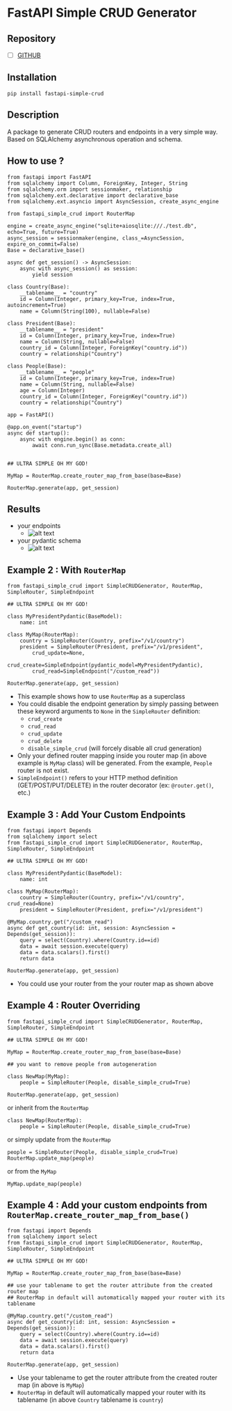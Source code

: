 # FastAPI Simple CRUD Generator

## Repository
- [ ] [GITHUB](https://github.com/Danangjoyoo/fastapi-simple-crud)

## Installation
```
pip install fastapi-simple-crud
```

## Description
A package to generate CRUD routers and endpoints in a very simple way. Based on SQLAlchemy asynchronous operation and schema.

## How to use ?
```
from fastapi import FastAPI
from sqlalchemy import Column, ForeignKey, Integer, String
from sqlalchemy.orm import sessionmaker, relationship
from sqlalchemy.ext.declarative import declarative_base
from sqlalchemy.ext.asyncio import AsyncSession, create_async_engine

from fastapi_simple_crud import RouterMap

engine = create_async_engine("sqlite+aiosqlite:///./test.db", echo=True, future=True)
async_session = sessionmaker(engine, class_=AsyncSession, expire_on_commit=False)
Base = declarative_base()

async def get_session() -> AsyncSession:
    async with async_session() as session:
        yield session

class Country(Base):
    __tablename__ = "country"
    id = Column(Integer, primary_key=True, index=True, autoincrement=True)
    name = Column(String(100), nullable=False)

class President(Base):
    __tablename__ = "president"
    id = Column(Integer, primary_key=True, index=True)
    name = Column(String, nullable=False)
    country_id = Column(Integer, ForeignKey("country.id"))
    country = relationship("Country")

class People(Base):
    __tablename__ = "people"
    id = Column(Integer, primary_key=True, index=True)
    name = Column(String, nullable=False)
    age = Column(Integer)
    country_id = Column(Integer, ForeignKey("country.id"))
    country = relationship("Country")

app = FastAPI()

@app.on_event("startup")
async def startup():
    async with engine.begin() as conn:
        await conn.run_sync(Base.metadata.create_all)


## ULTRA SIMPLE OH MY GOD!

MyMap = RouterMap.create_router_map_from_base(base=Base)

RouterMap.generate(app, get_session)
```

## Results
- your endpoints
    - ![alt text](images/endpoint_example1.png)
- your pydantic schema
    - ![alt text](images/schema_example1.png)



## Example 2 : With `RouterMap`
```
from fastapi_simple_crud import SimpleCRUDGenerator, RouterMap, SimpleRouter, SimpleEndpoint

## ULTRA SIMPLE OH MY GOD!

class MyPresidentPydantic(BaseModel):
    name: int

class MyMap(RouterMap):
    country = SimpleRouter(Country, prefix="/v1/country")
    president = SimpleRouter(President, prefix="/v1/president",
        crud_update=None,
        crud_create=SimpleEndpoint(pydantic_model=MyPresidentPydantic),
        crud_read=SimpleEndpoint("/custom_read"))

RouterMap.generate(app, get_session)
```
- This example shows how to use `RouterMap` as a superclass
- You could disable the endpoint generation by simply passing between these keyword arguments to `None` in the `SimpleRouter` definition:
  - `crud_create`
  - `crud_read`
  - `crud_update`
  - `crud_delete`
  - `disable_simple_crud` (will forcely disable all crud generation)
- Only your defined router mapping inside you router map (in above example is `MyMap` class) will be generated. From the example, `People` router is not exist.
- `SimpleEndpoint()` refers to your HTTP method definition (GET/POST/PUT/DELETE) in the router decorator (ex: `@router.get()`, etc.)

## Example 3 : Add Your Custom Endpoints
```
from fastapi import Depends
from sqlalchemy import select
from fastapi_simple_crud import SimpleCRUDGenerator, RouterMap, SimpleRouter, SimpleEndpoint

## ULTRA SIMPLE OH MY GOD!

class MyPresidentPydantic(BaseModel):
    name: int

class MyMap(RouterMap):
    country = SimpleRouter(Country, prefix="/v1/country", crud_read=None)
    president = SimpleRouter(President, prefix="/v1/president")

@MyMap.country.get("/custom_read")
async def get_country(id: int, session: AsyncSession = Depends(get_session)):
    query = select(Country).where(Country.id==id)
    data = await session.execute(query)
    data = data.scalars().first()
    return data

RouterMap.generate(app, get_session)
```
- You could use your router from the your router map as shown above

## Example 4 : Router Overriding
```
from fastapi_simple_crud import SimpleCRUDGenerator, RouterMap, SimpleRouter, SimpleEndpoint

## ULTRA SIMPLE OH MY GOD!

MyMap = RouterMap.create_router_map_from_base(base=Base)

## you want to remove people from autogeneration

class NewMap(MyMap):
    people = SimpleRouter(People, disable_simple_crud=True)

RouterMap.generate(app, get_session)
```
or inherit from the `RouterMap`
```
class NewMap(RouterMap):
    people = SimpleRouter(People, disable_simple_crud=True)
```
or simply update from the `RouterMap`
```
people = SimpleRouter(People, disable_simple_crud=True)
RouterMap.update_map(people)
```
or from the `MyMap`
```
MyMap.update_map(people)
```

## Example 4 : Add your custom endpoints from `RouterMap.create_router_map_from_base()`
```
from fastapi import Depends
from sqlalchemy import select
from fastapi_simple_crud import SimpleCRUDGenerator, RouterMap, SimpleRouter, SimpleEndpoint

## ULTRA SIMPLE OH MY GOD!

MyMap = RouterMap.create_router_map_from_base(base=Base)

## use your tablename to get the router attribute from the created router map
## RouterMap in default will automatically mapped your router with its tablename

@MyMap.country.get("/custom_read")
async def get_country(id: int, session: AsyncSession = Depends(get_session)):
    query = select(Country).where(Country.id==id)
    data = await session.execute(query)
    data = data.scalars().first()
    return data

RouterMap.generate(app, get_session)
```
- Use your tablename to get the router attribute from the created router map (in above is `MyMap`)
- `RouterMap` in default will automatically mapped your router with its tablename (in above `Country` tablename is `country`)